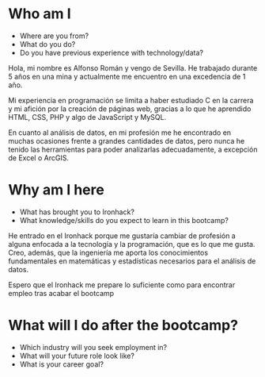 # Who am I

* Where are you from?
* What do you do?
* Do you have previous experience with technology/data?

Hola, mi nombre es Alfonso Román y vengo de Sevilla. He trabajado durante 5 años en una mina y actualmente me encuentro en una excedencia de 1 año.

Mi experiencia en programación se limita a haber estudiado C en la carrera y mi afición por la creación de páginas web, gracias a lo que he aprendido HTML, CSS, PHP y algo de JavaScript y MySQL.

En cuanto al análisis de datos, en mi profesión me he encontrado en muchas ocasiones frente a grandes cantidades de datos, pero nunca he tenido las herramientas para poder analizarlas adecuadamente, a excepción de Excel o ArcGIS.

# Why am I here

* What has brought you to Ironhack?
* What knowledge/skills do you expect to learn in this bootcamp?

He entrado en el Ironhack porque me gustaría cambiar de profesión a alguna enfocada a la tecnología y la programación, que es lo que me gusta. Creo, además, que la ingeniería me aporta los conocimientos fundamentales en matemáticas y estadísticas necesarios para el análisis de datos.

Espero que el Ironhack me prepare lo suficiente como para encontrar empleo tras acabar el bootcamp

# What will I do after the bootcamp?

* Which industry will you seek employment in?
* What will your future role look like?
* What is your career goal?

